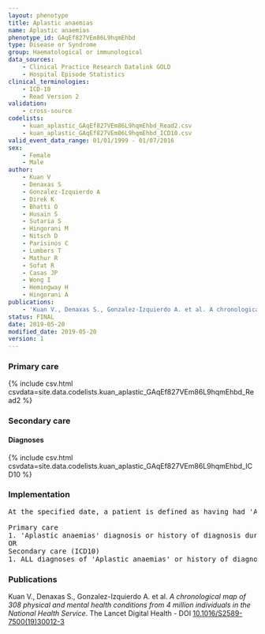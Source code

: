 ```yaml
---
layout: phenotype
title: Aplastic anaemias
name: Aplastic anaemias
phenotype_id: GAqEf827VEm86L9hqmEhbd 
type: Disease or Syndrome
group: Haematological or immunological
data_sources: 
    - Clinical Practice Research Datalink GOLD
    - Hospital Episode Statistics
clinical_terminologies: 
    - ICD-10
    - Read Version 2
validation: 
    - cross-source
codelists: 
    - kuan_aplastic_GAqEf827VEm86L9hqmEhbd_Read2.csv
    - kuan_aplastic_GAqEf827VEm86L9hqmEhbd_ICD10.csv
valid_event_data_range: 01/01/1999 - 01/07/2016
sex: 
    - Female
    - Male
author: 
    - Kuan V
    - Denaxas S
    - Gonzalez-Izquierdo A
    - Direk K
    - Bhatti O
    - Husain S
    - Sutaria S
    - Hingorani M
    - Nitsch D
    - Parisinos C
    - Lumbers T
    - Mathur R
    - Sofat R
    - Casas JP
    - Wong I
    - Hemingway H
    - Hingorani A
publications: 
    - 'Kuan V., Denaxas S., Gonzalez-Izquierdo A. et al. A chronological map of 308 physical and mental health conditions from 4 million individuals in the National Health Service. The Lancet Digital Health - DOI: 10.1016/S2589-7500(19)30012-3' 
status: FINAL
date: 2019-05-20
modified_date: 2019-05-20
version: 1
---
```

### Primary care 
{% include csv.html csvdata=site.data.codelists.kuan_aplastic_GAqEf827VEm86L9hqmEhbd_Read2 %}
### Secondary care 
#### Diagnoses 
{% include csv.html csvdata=site.data.codelists.kuan_aplastic_GAqEf827VEm86L9hqmEhbd_ICD10 %}
### Implementation 
<pre>At the specified date, a patient is defined as having had 'Aplastic anaemias' IF they meet the criteria for any of the following on or before the specified date. The earliest date on which the individual meets any of the following criteria on or before the specified date is defined as the first event date:

Primary care
1. 'Aplastic anaemias' diagnosis or history of diagnosis during a consultation 
OR
Secondary care (ICD10)
1. ALL diagnoses of 'Aplastic anaemias' or history of diagnosis during a hospitalization</pre> 
 
### Publications 
Kuan V., Denaxas S., Gonzalez-Izquierdo A. et al. _A chronological map of 308 physical and mental health conditions from 4 million individuals in the National Health Service_. The Lancet Digital Health - DOI <a href='https://www.thelancet.com/journals/landig/article/PIIS2589-7500(19)30012-3/fulltext'>10.1016/S2589-7500(19)30012-3</a>